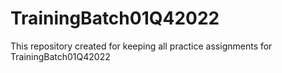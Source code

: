 # TrainingBatch01Q42022
This repository created for keeping all practice assignments for TrainingBatch01Q42022
